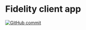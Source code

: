 # Fidelity client app

[![GitHub commit](https://img.shields.io/github/last-commit/javimartzs/fidelity-client-app)](https://github.com/javimartzs/fidelity-client-app/commits/main) 
